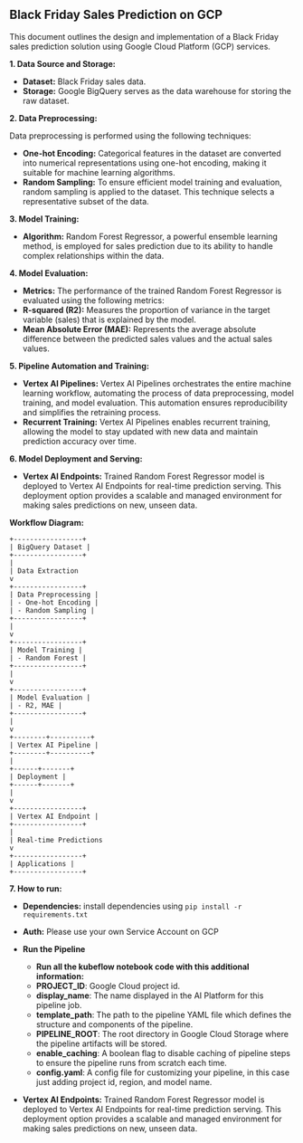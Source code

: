 ## Black Friday Sales Prediction on GCP

This document outlines the design and implementation of a Black Friday sales prediction solution using Google Cloud Platform (GCP) services.

**1. Data Source and Storage:**

- **Dataset:** Black Friday sales data.
- **Storage:** Google BigQuery serves as the data warehouse for storing the raw dataset.

**2. Data Preprocessing:**

Data preprocessing is performed using the following techniques:

- **One-hot Encoding:** Categorical features in the dataset are converted into numerical representations using one-hot encoding, making it suitable for machine learning algorithms.
- **Random Sampling:** To ensure efficient model training and evaluation, random sampling is applied to the dataset. This technique selects a representative subset of the data.

**3. Model Training:**

- **Algorithm:** Random Forest Regressor, a powerful ensemble learning method, is employed for sales prediction due to its ability to handle complex relationships within the data.

**4. Model Evaluation:**

- **Metrics:** The performance of the trained Random Forest Regressor is evaluated using the following metrics:
- **R-squared (R2):** Measures the proportion of variance in the target variable (sales) that is explained by the model.
- **Mean Absolute Error (MAE):** Represents the average absolute difference between the predicted sales values and the actual sales values.

**5. Pipeline Automation and Training:**

- **Vertex AI Pipelines:** Vertex AI Pipelines orchestrates the entire machine learning workflow, automating the process of data preprocessing, model training, and model evaluation. This automation ensures reproducibility and simplifies the retraining process.
- **Recurrent Training:** Vertex AI Pipelines enables recurrent training, allowing the model to stay updated with new data and maintain prediction accuracy over time.

**6. Model Deployment and Serving:**

- **Vertex AI Endpoints:** Trained Random Forest Regressor model is deployed to Vertex AI Endpoints for real-time prediction serving. This deployment option provides a scalable and managed environment for making sales predictions on new, unseen data.

**Workflow Diagram:**

```
+-----------------+
| BigQuery Dataset |
+-----------------+
|
| Data Extraction
v
+-----------------+
| Data Preprocessing |
| - One-hot Encoding |
| - Random Sampling |
+-----------------+
|
v
+-----------------+
| Model Training |
| - Random Forest |
+-----------------+
|
v
+-----------------+
| Model Evaluation |
| - R2, MAE |
+-----------------+
|
v
+--------+----------+
| Vertex AI Pipeline |
+--------+----------+
|
+------+-------+
| Deployment |
+------+-------+
|
v
+-----------------+
| Vertex AI Endpoint |
+-----------------+
|
| Real-time Predictions
v
+-----------------+
| Applications |
+-----------------+
```

**7. How to run:**

- **Dependencies:** install dependencies using 
``` pip install -r requirements.txt ```

- **Auth:** Please use your own Service Account on GCP

- **Run the Pipeline**

    - **Run all the kubeflow notebook code with this additional information:**
    -   **PROJECT_ID**: Google Cloud project id.
    -   **display_name**: The name displayed in the AI Platform for this pipeline job.
    -   **template_path**: The path to the pipeline YAML file which defines the structure and components of the pipeline.
    -   **PIPELINE_ROOT**: The root directory in Google Cloud Storage where the pipeline artifacts will be stored.
    -   **enable_caching**: A boolean flag to disable caching of pipeline steps to ensure the pipeline runs from scratch each time.
    -   **config.yaml**: A config file for customizing your pipeline, in this case just adding project id, region, and model name.

- **Vertex AI Endpoints:** Trained Random Forest Regressor model is deployed to Vertex AI Endpoints for real-time prediction serving. This deployment option provides a scalable and managed environment for making sales predictions on new, unseen data.